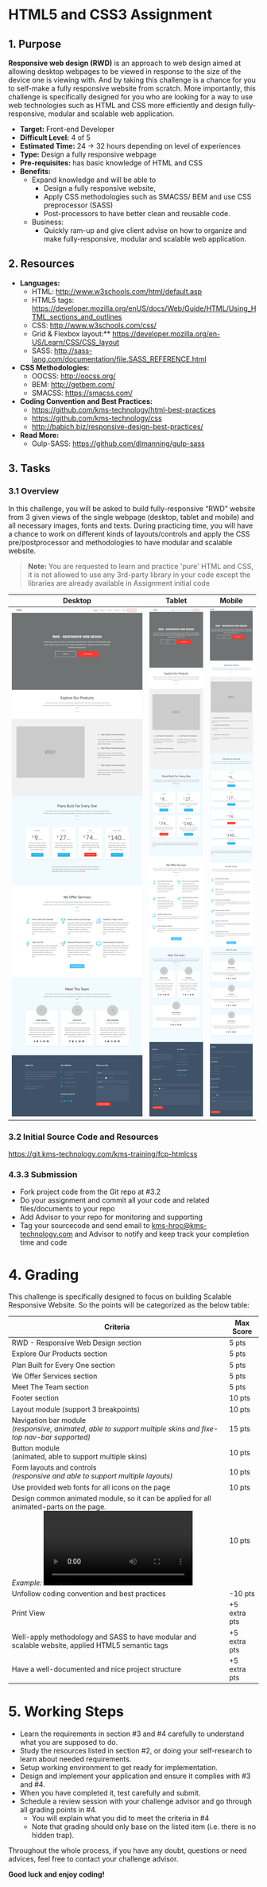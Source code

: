 # HTML5 and CSS3 Assignment

## 1. Purpose

**Responsive web design (RWD)** is an approach to web design aimed at allowing desktop webpages to be viewed in response to the size of the device one is viewing with. And by taking this challenge is a chance for you to self-make a fully responsive website from scratch. More importantly, this challenge is specifically designed for you who are looking for a way to use web technologies such as HTML and CSS more efficiently and design fully-responsive, modular and scalable web application.

- **Target:** Front-end Developer
- **Difficult Level:** 4 of 5
- **Estimated Time:** 24 -> 32 hours depending on level of experiences
- **Type:** Design a fully responsive webpage
- **Pre-requisites:** has basic knowledge of HTML and CSS
- **Benefits:** 
  - Expand knowledge and will be able to 
    - Design a fully responsive website, 
    - Apply CSS methodologies such as SMACSS/ BEM and use CSS preprocessor (SASS)
    - Post-processors to have better clean and reusable code.
  - Business:
    - Quickly ram-up and give client advise on how to organize and make fully-responsive, modular and scalable web application.

## 2. Resources

- **Languages:**
  - HTML: http://www.w3schools.com/html/default.asp
  - HTML5 tags: https://developer.mozilla.org/enUS/docs/Web/Guide/HTML/Using_HTML_sections_and_outlines
  - CSS: http://www.w3schools.com/css/
  - Grid & Flexbox layout:** https://developer.mozilla.org/en-US/Learn/CSS/CSS_layout
  - SASS: http://sass-lang.com/documentation/file.SASS_REFERENCE.html
- **CSS Methodologies:**
  - OOCSS: http://oocss.org/
  - BEM: http://getbem.com/
  - SMACSS: https://smacss.com/
- **Coding Convention and Best Practices:**
  - https://github.com/kms-technology/html-best-practices
  - https://github.com/kms-technology/css
  - http://babich.biz/responsive-design-best-practices/
- **Read More:**
  - Gulp-SASS: https://github.com/dlmanning/gulp-sass

## 3. Tasks
### 3.1 Overview

In this challenge, you will be asked to build fully-responsive “RWD” website from 3 given views of the single webpage (desktop, tablet and mobile) and all necessary images, fonts and texts. During practicing time, you will have a chance to work on different kinds of layouts/controls and apply the CSS pre/postprocessor and methodologies to have modular and scalable website.

>**Note:** You are requested to learn and practice 'pure' HTML and CSS, it is not allowed to use any 3rd-party library in your code except the libraries are already available in Assignment initial code

| Desktop | Tablet | Mobile
---|---|---
![Desktop](./desktop.png)|![Tablet](./tablet.png)|![Mobile](./mobile.png)

### 3.2 Initial Source Code and Resources

https://git.kms-technology.com/kms-training/fcp-htmlcss 

### 4.3.3 Submission

- Fork project code from the Git repo at #3.2
- Do your assignment and commit all your code and related files/documents to your repo
- Add Advisor to your repo for monitoring and supporting
- Tag your sourcecode and send email to kms-hroc@kms-technology.com and Advisor to notify and keep track your completion time and code

# 4. Grading

This challenge is specifically designed to focus on building Scalable Responsive Website. So the points will be categorized as the below table:

| Criteria | Max Score |
---|---
| RWD - Responsive Web Design section | 5 pts
| Explore Our Products section | 5 pts
| Plan Built for Every One section | 5 pts
| We Offer Services section | 5 pts
| Meet The Team section | 5 pts
| Footer section | 10 pts
| Layout module (support 3 breakpoints) | 10 pts
| Navigation bar module<br>*(responsive, animated, able to support multiple skins and fixe-top nav-bar supported)* | 15 pts
| Button module<br>(animated, able to support multiple skins) | 10 pts
| Form layouts and controls<br>*(responsive and able to support multiple layouts)* | 10 pts
| Use provided web fonts for all icons on the page | 10 pts
| Design common animated module, so it can be applied for all animated-parts on the page.<br>*Example:* ![](./animation.mp4)| 10 pts
| Unfollow coding convention and best practices | -10 pts
| Print View | +5 extra pts
| Well-apply methodology and SASS to have modular and scalable website, applied HTML5 semantic tags | +5 extra pts
| Have a well-documented  and nice project structure | +5 extra pts

# 5. Working Steps

- Learn the requirements in section #3 and #4 carefully to understand what you are supposed to do.
- Study the resources listed in section #2, or doing your self-research to learn about needed requirements.
- Setup working environment to get ready for implementation.
- Design and implement your application and ensure it complies with #3 and #4.
- When you have completed it, test carefully and submit.
- Schedule a review session with your challenge advisor and go through all grading points in #4.
  - You will explain what you did to meet the criteria in #4
  - Note that grading should only base on the listed item (i.e. there is no hidden trap).
  
 Throughout the whole process, if you have any doubt, questions or need advices, feel free to contact your challenge advisor.

**Good luck and enjoy coding!**